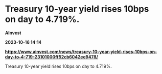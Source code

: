 # Treasury 10-year yield rises 10bps on day to 4.719%.
**AInvest**

**2023-10-16 14:14**

**https://www.ainvest.com/news/treasury-10-year-yield-rises-10bps-on-day-to-4-719-23101000ff52cb6042ee9478/**

Treasury 10-year yield rises 10bps on day to 4.719%.